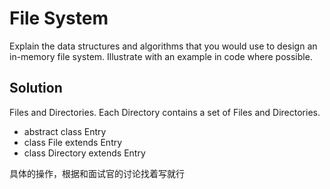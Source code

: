# File System

Explain the data structures and algorithms that you would use to design an in-memory file system. Illustrate with an example in code where possible.

## Solution

Files and Directories. Each Directory contains a set of Files and Directories. 

+ abstract class Entry
+ class File extends Entry
+ class Directory extends Entry

具体的操作，根据和面试官的讨论找着写就行